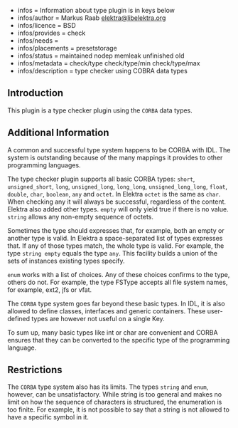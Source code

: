 - infos = Information about type plugin is in keys below
- infos/author = Markus Raab <elektra@libelektra.org>
- infos/licence = BSD
- infos/provides = check
- infos/needs =
- infos/placements = presetstorage
- infos/status = maintained nodep memleak unfinished old
- infos/metadata = check/type check/type/min check/type/max
- infos/description = type checker using COBRA data types

## Introduction ##

This plugin is a type checker plugin using the `CORBA` data types.

## Additional Information ##

A common and successful type system happens to be CORBA with
IDL. The system is outstanding because of the many mappings it
provides to other programming languages.

The type checker plugin supports all basic CORBA types:
`short`, `unsigned_short`, `long`, `unsigned_long`, `long_long`,
`unsigned_long_long`, `float`, `double`, `char`, `boolean`, `any` and
`octet`. In Elektra `octet` is the same as `char`. When checking any it
will always be successful, regardless of the content. Elektra also added
other types. `empty` will only yield true if there is no value. `string`
allows any non-empty sequence of octets.

Sometimes the type should expresses that, for example, both an empty
or another type is valid. In Elektra a space-separated list of types
expresses that. If any of those types match, the whole type is valid. For
example, the type `string empty` equals the type `any`. This facility
builds a union of the sets of instances existing types specify.

`enum` works with a list of choices. Any of these choices confirms to
the type, others do not. For example, the type FSType accepts all file
system names, for example, ext2, jfs or vfat.

The `CORBA` type system goes far beyond these basic types. In IDL, it is
also allowed to define classes, interfaces and generic containers. These
user-defined types are however not useful on a single Key.

To sum up, many basic types like int or char are convenient and
CORBA ensures that they can be converted to the specific type of the
programming language.

## Restrictions ##

The `CORBA` type system also has its limits. The types `string` and
`enum`, however, can be unsatisfactory. While string is too general
and makes no limit on how the sequence of characters is structured,
the enumeration is too finite. For example, it is not possible to say
that a string is not allowed to have a specific symbol in it.

